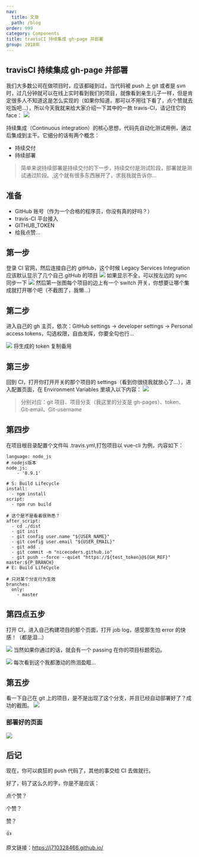 ```yaml
---
nav:
  title: 文章
  path: /blog
order: 999
category: Components
title: travisCI 持续集成 gh-page 并部署
group: 2018年
---
```


## travisCI 持续集成 gh-page 并部署

我们大多数公司在做项目时，应该都碰到过，当代码被 push 上 git 或者是 svn 时，过几分钟就可以在线上实时看到我们的项目，就像看到亲生儿子一样，但是肯定很多人不知道这是怎么实现的（如果你知道，那可以不用往下看了，点个赞就去吃饭吧...），所以今天我就来给大家介绍一下其中的一款 travis-CI，请记住它的 face：
![](https://p1-jj.byteimg.com/tos-cn-i-t2oaga2asx/gold-user-assets/2018/6/13/163f71251406fc86~tplv-t2oaga2asx-image.image)

持续集成（Continuous integration）的核心思想，代码先自动化测试用例，通过后集成到主干。它细分的话有两个概念：

- 持续交付
- 持续部署

> 简单来说持续部署是持续交付的下一步，持续交付是测试阶段，部署就是测试通过阶段。,这个就有很多东西展开了，求我我就告诉你...

## 准备

- GitHub 账号（作为一个合格的程序员，你没有真的好吗？）
- travis-CI 平台接入
- GITHUB_TOKEN
- 给我点赞...

## 第一步

登录 CI 官网，然后连接自己的 gitHub，这个时候 Legacy Services Integration 应该默认显示了几个自己 gitHub 的项目
![](https://p1-jj.byteimg.com/tos-cn-i-t2oaga2asx/gold-user-assets/2018/6/13/163f6c4922b8c7a6~tplv-t2oaga2asx-image.image)
如果显示不全，可以按左边的 sync 同步一下
![](https://p1-jj.byteimg.com/tos-cn-i-t2oaga2asx/gold-user-assets/2018/6/13/163f6c6433ce6888~tplv-t2oaga2asx-image.image)
然后第一张图每个项目的边上有一个 switch 开关，你想要让哪个集成就打开哪个吧（不截图了，我懒...）

## 第二步

进入自己的 gh 主页，依次：GitHub settings -> developer settings -> Personal access tokens，勾选权限，自由发挥，你要全勾也行...

![](https://p1-jj.byteimg.com/tos-cn-i-t2oaga2asx/gold-user-assets/2018/6/13/163f6d80fb076590~tplv-t2oaga2asx-image.image)
将生成的 token 复制备用

## 第三步

回到 CI，打开你打开开关的那个项目的 settings（看到你很绕我就放心了...），进入配置页面，在 Environment Variables 里填入以下内容：
![](https://p1-jj.byteimg.com/tos-cn-i-t2oaga2asx/gold-user-assets/2018/6/13/163f6f783dbe0143~tplv-t2oaga2asx-image.image)

> 分别对应：git 项目、项目分支（我这里的分支是 gh-pages）、token、Git-email、Git-username

## 第四步

在项目根目录配置个文件叫 .travis.yml,打包项目以 vue-cli 为例，内容如下：

```
language: node_js
# nodejs版本
node_js:
    - '8.9.1'

# S: Build Lifecycle
install:
  - npm install
script:
  - npm run build

# 这个是不是看着很熟悉？
after_script:
  - cd ./dist
  - git init
  - git config user.name "${USER_NAME}"
  - git config user.email "${USER_EMAIL}"
  - git add .
  - git commit -m "nicecoders.github.io"
  - git push --force --quiet "https://${test_token}@${GH_REF}" master:${P_BRANCH}
# E: Build LifeCycle

# 只对某个分支行为生效
branches:
  only:
    - master
```

## 第四点五步

打开 CI，进入自己构建项目的那个页面，打开 job log，感受那生怕 error 的快感！（都是泪...）

![](https://p1-jj.byteimg.com/tos-cn-i-t2oaga2asx/gold-user-assets/2018/6/13/163f702606d46967~tplv-t2oaga2asx-image.image)
当然如果你通过的话，就会有一个 passing 在你的项目标题旁边。

![](https://p1-jj.byteimg.com/tos-cn-i-t2oaga2asx/gold-user-assets/2018/6/13/163f7035a73791e3~tplv-t2oaga2asx-image.image)
每次看到这个我都激动的热泪盈眶...

## 第五步

看一下自己在 git 上的项目，是不是出现了这个分支，并且已经自动部署好了？成功的截图。
![](https://p1-jj.byteimg.com/tos-cn-i-t2oaga2asx/gold-user-assets/2018/6/13/163f706697e8aeb8~tplv-t2oaga2asx-image.image)

### 部署好的页面

![](https://p1-jj.byteimg.com/tos-cn-i-t2oaga2asx/gold-user-assets/2018/6/13/163f708677ae9c6d~tplv-t2oaga2asx-image.image)

## 后记

现在，你可以疯狂的 push 代码了，其他的事交给 CI 去做就行。

好了，码了这么久的字，你是不是应该：

点个赞？

个赞？

赞？

👍

原文链接：<https://j710328466.github.io/>
